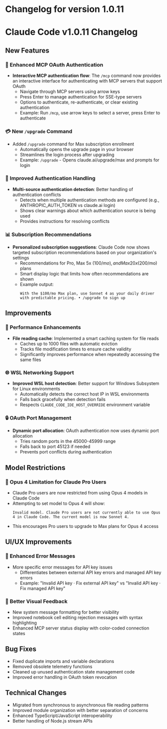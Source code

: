 # Changelog for version 1.0.11

# Claude Code v1.0.11 Changelog

## New Features

### 🔐 Enhanced MCP OAuth Authentication
- **Interactive MCP authentication flow**: The `/mcp` command now provides an interactive interface for authenticating with MCP servers that support OAuth
  - Navigate through MCP servers using arrow keys
  - Press Enter to manage authentication for SSE-type servers
  - Options to authenticate, re-authenticate, or clear existing authentication
  - Example: Run `/mcp`, use arrow keys to select a server, press Enter to authenticate

### 💳 New `/upgrade` Command
- Added `/upgrade` command for Max subscription enrollment
  - Automatically opens the upgrade page in your browser
  - Streamlines the login process after upgrading
  - Example: `/upgrade` - Opens claude.ai/upgrade/max and prompts for login

### 🔄 Improved Authentication Handling
- **Multi-source authentication detection**: Better handling of authentication conflicts
  - Detects when multiple authentication methods are configured (e.g., ANTHROPIC_AUTH_TOKEN vs claude.ai login)
  - Shows clear warnings about which authentication source is being used
  - Provides instructions for resolving conflicts

### 📊 Subscription Recommendations
- **Personalized subscription suggestions**: Claude Code now shows targeted subscription recommendations based on your organization's settings
  - Recommendations for Pro, Max 5x ($100/mo), and Max 20x ($200/mo) plans
  - Smart display logic that limits how often recommendations are shown
  - Example output:
    ```
    With the $100/mo Max plan, use Sonnet 4 as your daily driver with predictable pricing. • /upgrade to sign up
    ```

## Improvements

### 🚀 Performance Enhancements
- **File reading cache**: Implemented a smart caching system for file reads
  - Caches up to 1000 files with automatic eviction
  - Tracks file modification times to ensure cache validity
  - Significantly improves performance when repeatedly accessing the same files

### 🌐 WSL Networking Support
- **Improved WSL host detection**: Better support for Windows Subsystem for Linux environments
  - Automatically detects the correct host IP in WSL environments
  - Falls back gracefully when detection fails
  - Respects `CLAUDE_CODE_IDE_HOST_OVERRIDE` environment variable

### 🔒 OAuth Port Management
- **Dynamic port allocation**: OAuth authentication now uses dynamic port allocation
  - Tries random ports in the 45000-45999 range
  - Falls back to port 45123 if needed
  - Prevents port conflicts during authentication

## Model Restrictions

### 🚫 Opus 4 Limitation for Claude Pro Users
- Claude Pro users are now restricted from using Opus 4 models in Claude Code
- Attempting to set model to Opus 4 will show:
  ```
  Invalid model. Claude Pro users are not currently able to use Opus 4 in Claude Code. The current model is now Sonnet 4.
  ```
- This encourages Pro users to upgrade to Max plans for Opus 4 access

## UI/UX Improvements

### 📝 Enhanced Error Messages
- More specific error messages for API key issues
  - Differentiates between external API key errors and managed API key errors
  - Example: "Invalid API key · Fix external API key" vs "Invalid API key · Fix managed API key"

### 🎨 Better Visual Feedback
- New system message formatting for better visibility
- Improved notebook cell editing rejection messages with syntax highlighting
- Enhanced MCP server status display with color-coded connection states

## Bug Fixes

- Fixed duplicate imports and variable declarations
- Removed obsolete telemetry functions
- Cleaned up unused authentication state management code
- Improved error handling in OAuth token revocation

## Technical Changes

- Migrated from synchronous to asynchronous file reading patterns
- Improved module organization with better separation of concerns
- Enhanced TypeScript/JavaScript interoperability
- Better handling of Node.js stream APIs
